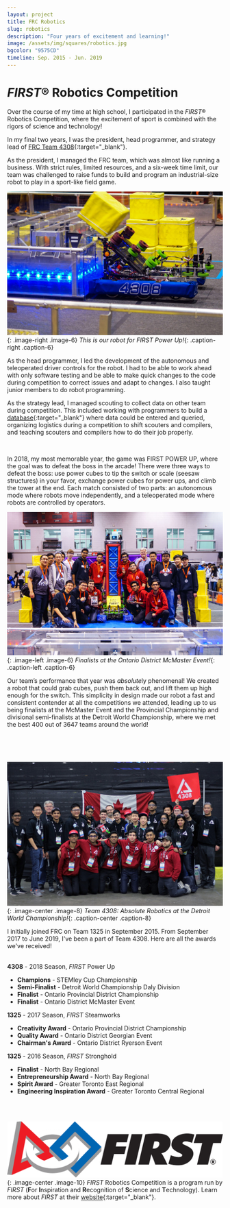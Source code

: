 ```yaml
---
layout: project
title: FRC Robotics
slug: robotics
description: "Four years of excitement and learning!"
image: /assets/img/squares/robotics.jpg
bgcolor: "9575CD"
timeline: Sep. 2015 - Jun. 2019
---
```


# *FIRST*&reg; Robotics Competition

Over the course of my time at high school, I participated in the *FIRST*&reg; Robotics Competition, where the excitement of sport is combined with the rigors of science and technology!

In my final two years, I was the president, head programmer, and strategy lead of [FRC Team 4308](http://team4308.ca){:target="_blank"}.

As the president, I managed the FRC team, which was almost like running a business. With strict rules, limited resources, and a six-week time limit, our team was challenged to raise funds to build and program an industrial-size robot to play in a sport-like field game.

![2018 Robot](/assets/img/robotics1.jpg){: .image-right .image-6}
*This is our robot for FIRST Power Up!*{: .caption-right .caption-6}

As the head programmer, I led the development of the autonomous and teleoperated driver controls for the robot. I had to be able to work ahead with only software testing and be able to make quick changes to the code during competition to correct issues and adapt to changes. I also taught junior members to do robot programming.

As the strategy lead, I managed scouting to collect data on other team during competition. This included working with programmers to build a [database](https://first-powerup-compiler.firebaseapp.com/){:target="_blank"} where data could be entered and queried, organizing logistics during a competition to shift scouters and compilers, and teaching scouters and compilers how to do their job properly.

<br>

In 2018, my most memorable year, the game was FIRST POWER UP, where the goal was to defeat the boss in the arcade! There were three ways to defeat the boss: use power cubes to tip the switch or scale (seesaw structures) in your favor, exchange power cubes for power ups, and climb the tower at the end. Each match consisted of two parts: an autonomous mode where robots move independently, and a teleoperated mode where robots are controlled by operators.

![McMaster Team Photo](/assets/img/robotics2.png){: .image-left .image-6}
*Finalists at the Ontario District McMaster Event!*{: .caption-left .caption-6}

Our team’s performance that year was *absolute*ly phenomenal! We created a robot that could grab cubes, push them back out, and lift them up high enough for the switch. This simplicity in design made our robot a fast and consistent contender at all the competitions we attended, leading up to us being finalists at the McMaster Event and the Provincial Championship and divisional semi-finalists at the Detroit World Championship, where we met the best 400 out of 3647 teams around the world!

<br>
<br>
<br>

![Worlds Team Photo](/assets/img/robotics3.jpg){: .image-center .image-8}
*Team 4308: Absolute Robotics at the Detroit World Championship!*{: .caption-center .caption-8}

I initially joined FRC on Team 1325 in September 2015. From September 2017 to June 2019, I've been a part of Team 4308.
Here are all the awards we've received!  
<br>

**4308** - 2018 Season, *FIRST* Power Up

* **Champions** - STEMley Cup Championship
* **Semi-Finalist** - Detroit World Championship Daly Division 
* **Finalist** - Ontario Provincial District Championship
* **Finalist** - Ontario District McMaster Event

**1325** - 2017 Season, *FIRST* Steamworks

* **Creativity Award** - Ontario Provincial District Championship
* **Quality Award** - Ontario District Georgian Event
* **Chairman's Award** - Ontario District Ryerson Event

**1325** - 2016 Season, *FIRST* Stronghold

* **Finalist** - North Bay Regional
* **Entrepreneurship Award** - North Bay Regional
* **Spirit Award** - Greater Toronto East Regional
* **Engineering Inspiration Award** - Greater Toronto Central Regional

<br>
<br>

![Worlds Team Photo](/assets/img/robotics4.png){: .image-center .image-10}
*FIRST* Robotics Competition is a program run by *FIRST* (**F**or **I**nspiration and **R**ecognition of **S**cience and **T**echnology). Learn more about *FIRST* at their [website](https://www.firstinspires.org){:target="_blank"}.